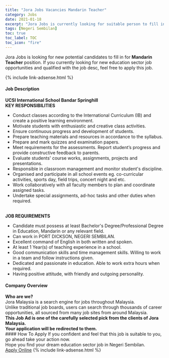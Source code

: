 ```yaml
---
title: "Jora Jobs Vacancies Mandarin Teacher" 
category: Jobs 
date: 2021-01-18 
excerpt: "Jora Jobs is currently looking for suitable person to fill in the Mandarin Teacher which positioned at Negeri Sembilan" 
tags: [Negeri Sembilan] 
toc: true 
toc_label: TOC 
toc_icon: "fire" 
--- 
```


<p>Jora Jobs is looking for new potential candidates to fill in for <b>Mandarin Teacher</b> position. If you currently looking for new education sector job opportunities and qualified with the job desc, feel free to apply this job.
</p>{% include link-adsense.html %} 
 <div><div><h4>Job Description</h4></div><div><div><span><div><div><strong>UCSI International School Bandar Springhill</strong></div><div><div><strong>KEY RESPONSIBILITIES</strong></div><ul><li>Conduct classes according to the International Curriculum (IB) and create a positive learning environment.</li><li>Motivate students with enthusiastic and creative class activities.</li><li>Ensure continuous progress and development of students.</li><li>Prepare teaching materials and resources in accordance to the syllabus.</li><li>Prepare and mark quizzes and examination papers.</li><li>Meet requirements for the assessments. Report student&#8217;s progress and provide constructive feedback to parents.</li><li>Evaluate students' course works, assignments, projects and presentations.</li><li>Responsible in classroom management and monitor student's discipline.</li><li>Organised and participate in all school events eg. co-curricular activities, sports day, field trips, concert night and etc.</li><li>Work collaboratively with all faculty members to plan and coordinate assigned tasks.</li><li>Undertake special assignments, ad-hoc tasks and other duties when required.</li></ul><div><br><strong>JOB REQUIREMENTS</strong></div><ul><li>Candidate must possess at least Bachelor's Degree/Professional Degree in Education, Mandarin or any relevant field.</li><li>Can work in PORT DICKSON, NEGERI SEMBILAN.</li><li>Excellent command of English in both written and spoken.</li><li>At least 1 Year(s) of teaching experience in a school.</li><li>Good communication skills and time management skills. Willing to work in a team and follow instructions given.</li><li>Dedicated and passionate in education. Able to work extra hours when required.</li><li>Having positive attitude, with friendly and outgoing personality.</li></ul></div></div></span></div></div></div> 
<div><div><h4>Company Overview</h4></div><div><div><span><div><div>
<strong>Who are we?</strong></div>
<div>
	Jora Malaysia is a search engine for jobs throughout Malaysia.<br>
	Unlike traditional job boards, users can search through thousands of career opportunities, all sourced from many job sites from around Malaysia.&#160;</div>
<div>
<div>
<strong>This Job Ad is one of the carefully selected pick from the clients of Jora Malaysia.</strong></div>
<div>
<strong>Your application will be redirected to them.</strong></div>
</div></div></span></div></div></div> 
#### How To Apply 
If you confident and feel that this job is suitable to you, go ahead take your action now. <br/> 
Hope you find your dream education sector job in Negeri Sembilan. <br/> 
<a href="https://www.jobstreet.com.my/en/job/mandarin-teacher-4465551?jobId=jobstreet-my-job-4465551&sectionRank=12&token=0~78f8e707-5725-4527-b390-8a5cb49e5a8d&fr=SRP%20View%20In%20New%20Ta" class="btn btn--info" target="_blank" rel="nofollow noopenner">Apply Online</a> 
{% include link-adsense.html %} 